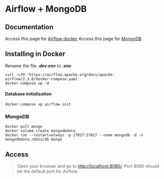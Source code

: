 # Airflow + MongoDB

## Documentation
Access this page for [Airflow docker](https://airflow.apache.org/docs/apache-airflow/stable/start/docker.html)
Access this page for [MongoDB](https://www.mongodb.com/compatibility/docker?msclkid=730037a4cef411ec9929955b23aee6d4) 

## Installing in Docker
Rename the file ***.dev.env*** to ***.env***
```
curl -LfO 'https://airflow.apache.org/docs/apache-airflow/2.3.0/docker-compose.yaml'
docker-compose up -d
```
#### Database initialization
```
docker-compose up airflow-init
```
### MongoDB
```
docker pull mongo
docker volume create mongodbdata
docker run --restart=always -p 27017:27017 --name mongodb -d -v mongodbdata:/data/db mongo
```

## Access
> Open your browser and go to [http://localhost:8080/](http://localhost:8080/). Port 8080 should be the default port for Airflow.

